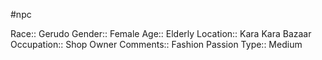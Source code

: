 #npc 

Race:: Gerudo
Gender:: Female
Age:: Elderly
Location:: Kara Kara Bazaar
Occupation:: Shop Owner
Comments:: Fashion Passion
Type:: Medium

